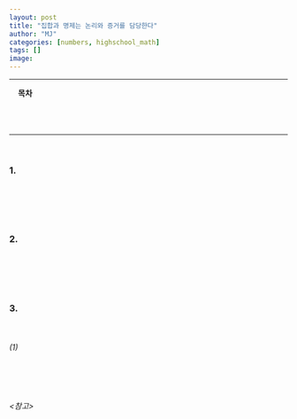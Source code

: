 ```yaml
---
layout: post
title: "집합과 명제는 논리와 증거를 담당한다"
author: "MJ"
categories: [numbers, highschool_math]
tags: []
image: 
---
```


---
&nbsp; &nbsp; **목차**<br>
&nbsp; &nbsp; [](#1)<br>
&nbsp; &nbsp; [](#2)<br>
&nbsp; &nbsp; [](#3)<br>

---
<br>

### 1. <a id="1"></a>
<br>


<br><br>

### 2. <a id="2"></a>
<br>


<br><br>

### 3. <a id="3"></a>
<br>

###### (1) 

<br><br>

###### <참고> 
<br>


